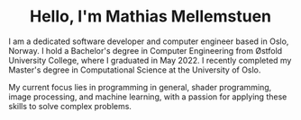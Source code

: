 <h1 align="center">Hello, I'm Mathias Mellemstuen</h1>
I am a dedicated software developer and computer engineer based in Oslo, Norway. I hold a Bachelor's degree in Computer Engineering from Østfold University College, where I graduated in May 2022. I recently completed my Master's degree in Computational Science at the University of Oslo.


My current focus lies in programming in general, shader programming, image processing, and machine learning, with a passion for applying these skills to solve complex problems.
